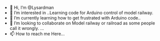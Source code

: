 - 👋 Hi, I’m @Lysardman
- 👀 I’m interested in ..Learning code for Arduino control of model railway.
- 🌱 I’m currently learning how to get frustrated with Arduino code..
- 💞️ I’m looking to collaborate on Model railway or railroad as some people call it wrongly. ...
- 📫 How to reach me Here...

<!---
Lysardman/Lysardman is a ✨ special ✨ repository because its `README.md` (this file) appears on your GitHub profile.
You can click the Preview link to take a look at your changes.
--->
